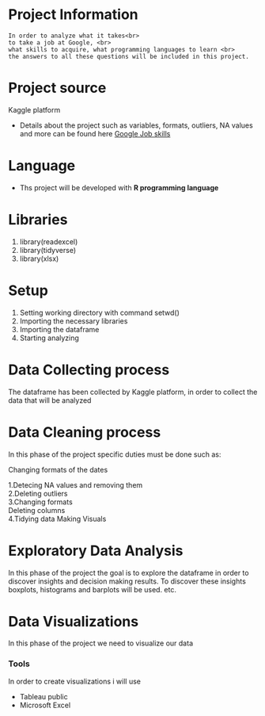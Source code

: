 # Project Information
``` 
In order to analyze what it takes<br> 
to take a job at Google, <br> 
what skills to acquire, what programming languages to learn <br>
the answers to all these questions will be included in this project.
```
# Project source 
Kaggle platform
* Details about the project such as variables, formats, outliers, NA values and more can be found here [Google Job skills](https://www.kaggle.com/niyamatalmass/google-job-skills)


# Language
* Ths project will be developed with **R programming language**

# Libraries 
1. library(readexcel)
2. library(tidyverse)
3. library(xlsx)

# Setup 
1. Setting working directory with command setwd()
2. Importing the necessary libraries 
3. Importing the dataframe
4. Starting analyzing

# Data Collecting process 
The dataframe has been collected by Kaggle platform, in order to  collect the data that will be analyzed

# Data Cleaning process
In this phase of the project specific duties must be done such as:

Changing formats of the dates 

1.Detecing NA values and removing them <br>
2.Deleting outliers <br>
3.Changing formats <br>
Deleting columns <br>
4.Tidying data
Making Visuals

# Exploratory Data Analysis
In this phase of the project the goal is to explore the dataframe in order to discover insights
and decision making results. To discover these insights boxplots, histograms and  barplots
will be used. etc.

# Data Visualizations
 In this phase of the project we need to visualize our data 
 
### Tools
In order to create visualizations i will use 
* Tableau public
* Microsoft Excel
